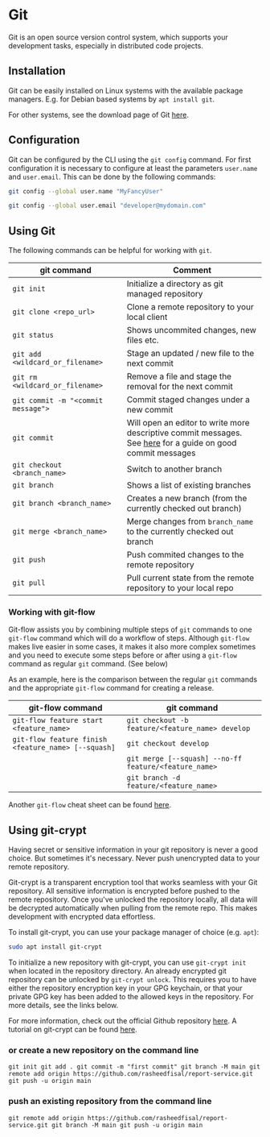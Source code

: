 # Git

Git is an open source version control system, which supports your development tasks,
especially in distributed code projects.

## Installation

Git can be easily installed on Linux systems with the available package managers.
E.g. for Debian based systems by `apt install git`.

For other systems, see the download page of Git [here](https://git-scm.com/downloads).

## Configuration

Git can be configured by the CLI using the `git config` command. For first configuration
it is necessary to configure at least the parameters `user.name` and `user.email`. This
can be done by the following commands:

```bash
git config --global user.name "MyFancyUser"
```

```bash
git config --global user.email "developer@mydomain.com"
```

## Using Git

The following commands can be helpful for working with `git`.

| git command                        | Comment                                                                                                                                        |
| ---------------------------------- | ---------------------------------------------------------------------------------------------------------------------------------------------- |
| `git init`                         | Initialize a directory as git managed repository                                                                                               |
| `git clone <repo_url>`             | Clone a remote repository to your local client                                                                                                 |
| `git status`                       | Shows uncommited changes, new files etc.                                                                                                       |
| `git add <wildcard_or_filename>`   | Stage an updated / new file to the next commit                                                                                                 |
| `git rm <wildcard_or_filename>`    | Remove a file and stage the removal for the next commit                                                                                        |
| `git commit -m "<commit message">` | Commit staged changes under a new commit                                                                                                       |
| `git commit`                       | Will open an editor to write more descriptive commit messages.<br> See [here](https://cbea.ms/git-commit/) for a guide on good commit messages |
| `git checkout <branch_name>`       | Switch to another branch                                                                                                                       |
| `git branch`                       | Shows a list of existing branches                                                                                                              |
| `git branch <branch_name>`         | Creates a new branch (from the currently checked out branch)                                                                                   |
| `git merge <branch_name>`          | Merge changes from `branch_name` to the currently checked out branch                                                                           |
| `git push`                         | Push commited changes to the remote repository                                                                                                 |
| `git pull`                         | Pull current state from the remote repository to your local repo                                                                               |

### Working with git-flow

Git-flow assists you by combining multiple steps of `git` commands to one `git-flow` command
which will do a workflow of steps. Although `git-flow` makes live easier in some cases,
it makes it also more complex sometimes and you need to execute some steps before or after using
a `git-flow` command as regular `git` command. (See below)

As an example, here is the comparison between the regular `git` commands and the appropriate
`git-flow` command for creating a release.

| git-flow command                                    | git command                                           |
| --------------------------------------------------- | ----------------------------------------------------- |
| `git-flow feature start <feature_name>`             | `git checkout -b feature/<feature_name> develop`      |
| `git-flow feature finish <feature_name> [--squash]` | `git checkout develop`                                |
|                                                     | `git merge [--squash] --no-ff feature/<feature_name>` |
|                                                     | `git branch -d feature/<feature_name>`                |

Another `git-flow` cheat sheet can be found [here](https://danielkummer.github.io/git-flow-cheatsheet/).

## Using git-crypt

Having secret or sensitive information in your git repository is never a good choice. But
sometimes it's necessary. Never push unencrypted data to your remote repository.

Git-crypt is a transparent encryption tool that works seamless with your Git repository. All sensitive
information is encrypted before pushed to the remote repository. Once you've unlocked the
repository locally, all data will be decrypted automatically when pulling from the remote
repo. This makes development with encrypted data effortless.

To install git-crypt, you can use your package manager of choice (e.g. `apt`):

```bash
sudo apt install git-crypt
```

To initialize a new repository with git-crypt, you can use `git-crypt init` when located in the
repository directory. An already encrypted git repository can be unlocked by `git-crypt unlock`.
This requires you to have either the repository encryption key in your GPG keychain, or that
your private GPG key has been added to the allowed keys in the repository. For more details,
see the links below.

For more information, check out the official Github repository [here](https://github.com/AGWA/git-crypt).
A tutorial on git-crypt can be found [here](https://thedatabaseme.de/2022/04/13/lets-keep-this-our-secret-transparent-git-encryption-using-git-crypt/).

### or create a new repository on the command line
`
git init
git add .
git commit -m "first commit"
git branch -M main
git remote add origin https://github.com/rasheedfisal/report-service.git
git push -u origin main
`

### push an existing repository from the command line
`
git remote add origin https://github.com/rasheedfisal/report-service.git
git branch -M main
git push -u origin main
`